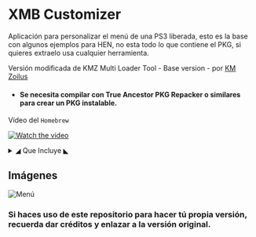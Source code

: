 # XMB Customizer

Aplicación para personalizar el menú de una PS3 liberada, esto es la base con algunos ejemplos para HEN, no esta todo lo que contiene el PKG, si quieres extraelo usa cualquier herramienta.

Versión modificada de KMZ Multi Loader Tool - Base version - por [KM Zoilus](https://www.youtube.com/channel/UCNf_LBigkkfd2P6Kal7ep-w)
* #### Se necesita compilar con True Ancestor PKG Repacker o similares para crear un PKG instalable.

Vídeo del `Homebrew`

[![Watch the video](https://i.ytimg.com/vi/1GzZSZT6V8o/hqdefault.jpg)](https://www.youtube.com/watch?v=1GzZSZT6V8o)

<details>
  <summary>◢ Que Incluye ◣ </summary>
  
  ## ★Versión 1.0
  * Coldboots
  * Funtes
  * Game Boots
  * HFW Settings `HEN v3.0.0` Traducidas Al Españor Por OG Modding
  * PSN Balls
  * Temas Para webMAN
  * Waves
  * XMB Colors

</details>

## Imágenes

![Menú](https://imgur.com/sdjGvzj)

### Si haces uso de este repositorio para hacer tú propia versión, recuerda dar créditos y enlazar a la versión original.
